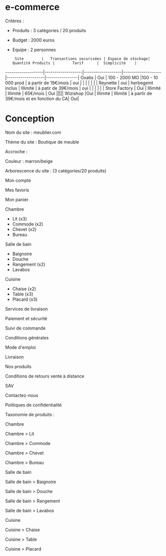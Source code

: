 # e-commerce
Critères : 
- Produits : 3 catégories / 20 produits
- Budget : 2000 euros
- Equipe : 2 personnes


       Site        |   Transactions securisées | Espace de stockage| Quantité Produits |        Tarif      |  Simplicité    |
-------------------|-------------------|-------------------|-------------------|-------------------|----------------|
   Oxatis          |        Oui	    | 100 - 2000 MO     |100 - 10 000 prod  | à partir de 19€/mois |    oui         |
                   |    	           |		          |                   |                   |                |
   Reynette        |         oui       | herbegemt inclus  |  Illimité | à patir de 39€/mois  |      oui       |
                   |                   |                   |                   |                   |
  Store Factory    |        Oui        |         Illimité  |    Illimité       | 65€/mois          |      Oui
                   |||||
  Wizishop         |Oui              | Illimité | Illimité | à partir de 39€/mois et en fonction du CA| Oui|      



<h1>Conception</h1>

Nom du site : meublier.com

Thème du site : Boutique de meuble

Accroche :

Couleur : marron/beige

Arborescence du site : (3 catégories/20 produits)

Mon compte

Mes favoris

Mon panier

Chambre
* Lit (x3)
* Commode (x2)
* Chevet (x2)
* Bureau

Salle de bain
* Baignoire
* Douche
* Rangement (x2)
* Lavabos

Cuisine
* Chaise (x2)
* Table (x3)
* Placard (x3)

Services de livraison

Paiement et sécurité

Suivi de commande

Conditions générales

Mode d'emploi

Livraison

Nos produits

Conditions de retours vente à distance

SAV

Contactez-nous

Politiques de confidentialité

Taxonomie de produits :

Chambre

Chambre > Lit

Chambre > Commode

Chambre > Chevet

Chambre > Bureau


Salle de bain

Salle de bain > Baignoire

Salle de bain > Douche

Salle de bain > Rangement

Salle de bain > Lavabos

Cuisine

Cuisine > Chaise

Cuisine > Table

Cuisine > Placard
